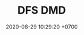 ---
layout: teamCard
permalink: /team/:title.html
categories: LJ06 LJ1   LJ4 LJ5 LJ6 LJ7 LJ8 LJ9 
maincover: /assets/logos/DFS.png
puntosLJMAYO24: 17
date: 2020-08-29 10:29:20 +0700
title: DFS DMD
route: /liga-johto
tag: johto042024
color: black
puntosLJ202404: 12
grupo: sur
background: '#F16C38'
cover: /assets/backCard.png
team: DRAGONFLIES GAMING DIAMOND

ID: DFS DMD
puntos: 
pj: 
#PARTIDO 1
j1: RONDA 1
p1:  DFS DIAMOND
pp1: T-BONERS
bg1: rock rock
r1: 
rr1: 
pt1: 
pj1: 
#PARTIDO 2
j2: RONDA 2
p2: DFS SAPHIRE
pp2: DFS DIAMOND
bg2: rock rock
r2: 
rr2: 
pt2: 
pj2: 
#PARTIDO 3
j3: RONDA 3
p3: ZERONOTE
pp3: DFS DIAMOND
bg3: rock
r3: 
rr3: 
pt3: 
pj3: 
#PARTIDO 4
j4: RONDA 4
p4:  DFS DIAMOND
pp4: PROJECT ONE
bg4: rock 
r4: 
rr4: 
pt4: 
pj4: 
#PARTIDO 5
j5: RONDA 5
p5: DFS DIAMOND
pp5: HG SOULSILVER
bg5: rock 
r5: 
rr5: 
pt5: 
pj5: 1
#PARTIDO 6
j6: RONDA 6
p6:  DFS DIAMOND
pp6: GG STEEL
bg6: rock 
r6: 
rr6: 
pt6: 
pj6: 
#PARTIDO 7
j7: RONDA 7
p7: IL ULTIMATE
pp7: DFS DIAMOND
bg7: rock 
r7: 
rr7: 
pt7: 
pj7: 
#PARTIDO 8
j8: RONDA 8
p8:  DFS DIAMOND
pp8: GG GHOST
bg8: rock 
rr8: 
r8: 
pt8: 
pj8: 
#PARTIDO 9
j9: RONDA 9
p9:  DFS DIAMOND
pp9: SSI
bg9: rock
r9: 
rr9: 
pt9: 
pj9: 
dia: 24
hora: '22:10'
# pj: 11
# pt1: 1
# pt2: 3
# pt3: 2
# pt4: 3
# pt5: 0
# pt6: 3
# pt7: 0
# pt8: 1
# pt9: 0
# pt10: 1
# pt11: 3
# p1: ZODIAC
# r1: 2
# bg1: rock bg-warning
# rr1: 1
# pp1: DFS DMD
# p2: DFS DMD
# r2: 3
# rr2: 0
# bg2: rock bg-success
# pp2: MBO
# p3: DFS DMD
# r3: 2
# bg3: rock bg-info
# rr3: 1
# pp3: LAST BREATH
# p4:  DFS RUBY
# r4: 0
# bg4: rock bg-success
# rr4: 3
# pp4: DFS DMD
# p5:  no smite
# r5: 3
# bg5: rock bg-danger
# rr5: 0
# pp5: dfs dmd
# p6: jas
# r6: 0
# rr6: 3
# bg6: rock bg-success
# pp6: dfs dmd
# p7:  DFS DMD
# r7: 0
# rr7: 2
# bg7: rock bg-danger
# pp7: SOJ
# p8:  DFS DMD
# r8: 1
# bg8: rock bg-warning
# rr8: 2
# pp8: T. SATISFACTION
# p9:  DFS DMD
# r9: 0
# bg9: rock bg-danger
# rr9: 3
# pp9: S. VANGUARD
# p10:  HGO
# r10: 2
# rr10: 1
# bg10: rock bg-warning
# pp10: DFS DM
# p11: hg regios
# r11: 0
# rr11: 3
# bg11: rock bg-success
# pp11: dfs dmd
##torneos
rango: ACERO
bg: bg-johto 
torneo1: Lj my24
tps1: IN PROGRESS
tb1: card-johto
timg1: /assets/logos/LIGA-JOHTO.png
---